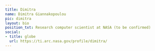 ```yaml
---
title: Dimitra
name: Dimitra Giannakopoulou
pic: dimitra
layout: bio
position_txt: Research computer scientist at NASA (to be confirmed)
social:
- title: globe
  url: https://ti.arc.nasa.gov/profile/dimitra/
---
```

